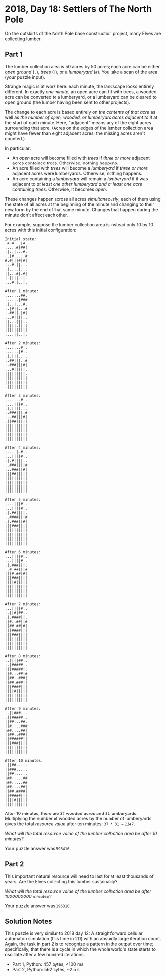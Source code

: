 # 2018, Day 18: Settlers of The North Pole

On the outskirts of the North Pole base construction project, many Elves are collecting lumber.

## Part 1

The lumber collection area is 50 acres by 50 acres; each acre can be either _open ground_ (`.`), _trees_ (`|`), or a _lumberyard_ (`#`). You take a scan of the area (your puzzle input).

Strange magic is at work here: each minute, the landscape looks entirely different. In exactly _one minute_, an open acre can fill with trees, a wooded acre can be converted to a lumberyard, or a lumberyard can be cleared to open ground (the lumber having been sent to other projects).

The change to each acre is based entirely on _the contents of that acre_ as well as _the number of open, wooded, or lumberyard acres adjacent to it_ at the start of each minute. Here, "adjacent" means any of the eight acres surrounding that acre. (Acres on the edges of the lumber collection area might have fewer than eight adjacent acres; the missing acres aren't counted.)

In particular:

*   An _open_ acre will become filled with _trees_ if _three or more_ adjacent acres contained trees. Otherwise, nothing happens.
*   An acre filled with _trees_ will become a _lumberyard_ if _three or more_ adjacent acres were lumberyards. Otherwise, nothing happens.
*   An acre containing a _lumberyard_ will remain a _lumberyard_ if it was adjacent to _at least one other lumberyard and at least one acre containing trees_. Otherwise, it becomes _open_.

These changes happen across all acres _simultaneously_, each of them using the state of all acres at the beginning of the minute and changing to their new form by the end of that same minute. Changes that happen during the minute don't affect each other.

For example, suppose the lumber collection area is instead only 10 by 10 acres with this initial configuration:

    Initial state:
    .#.#...|#.
    .....#|##|
    .|..|...#.
    ..|#.....#
    #.#|||#|#|
    ...#.||...
    .|....|...
    ||...#|.#|
    |.||||..|.
    ...#.|..|.
    
    After 1 minute:
    .......##.
    ......|###
    .|..|...#.
    ..|#||...#
    ..##||.|#|
    ...#||||..
    ||...|||..
    |||||.||.|
    ||||||||||
    ....||..|.
    
    After 2 minutes:
    .......#..
    ......|#..
    .|.|||....
    ..##|||..#
    ..###|||#|
    ...#|||||.
    |||||||||.
    ||||||||||
    ||||||||||
    .|||||||||
    
    After 3 minutes:
    .......#..
    ....|||#..
    .|.||||...
    ..###|||.#
    ...##|||#|
    .||##|||||
    ||||||||||
    ||||||||||
    ||||||||||
    ||||||||||
    
    After 4 minutes:
    .....|.#..
    ...||||#..
    .|.#||||..
    ..###||||#
    ...###||#|
    |||##|||||
    ||||||||||
    ||||||||||
    ||||||||||
    ||||||||||
    
    After 5 minutes:
    ....|||#..
    ...||||#..
    .|.##||||.
    ..####|||#
    .|.###||#|
    |||###||||
    ||||||||||
    ||||||||||
    ||||||||||
    ||||||||||
    
    After 6 minutes:
    ...||||#..
    ...||||#..
    .|.###|||.
    ..#.##|||#
    |||#.##|#|
    |||###||||
    ||||#|||||
    ||||||||||
    ||||||||||
    ||||||||||
    
    After 7 minutes:
    ...||||#..
    ..||#|##..
    .|.####||.
    ||#..##||#
    ||##.##|#|
    |||####|||
    |||###||||
    ||||||||||
    ||||||||||
    ||||||||||
    
    After 8 minutes:
    ..||||##..
    ..|#####..
    |||#####|.
    ||#...##|#
    ||##..###|
    ||##.###||
    |||####|||
    ||||#|||||
    ||||||||||
    ||||||||||
    
    After 9 minutes:
    ..||###...
    .||#####..
    ||##...##.
    ||#....###
    |##....##|
    ||##..###|
    ||######||
    |||###||||
    ||||||||||
    ||||||||||
    
    After 10 minutes:
    .||##.....
    ||###.....
    ||##......
    |##.....##
    |##.....##
    |##....##|
    ||##.####|
    ||#####|||
    ||||#|||||
    ||||||||||
    

After 10 minutes, there are `37` wooded acres and `31` lumberyards. Multiplying the number of wooded acres by the number of lumberyards gives the total _resource value_ after ten minutes: `37 * 31 =` _`1147`_.

_What will the total resource value of the lumber collection area be after 10 minutes?_

Your puzzle answer was `598416`.

## Part 2

This important natural resource will need to last for at least thousands of years. Are the Elves collecting this lumber sustainably?

_What will the total resource value of the lumber collection area be after 1000000000 minutes?_

Your puzzle answer was `196310`.


## Solution Notes

This puzzle is very similar to 2018 day 12: A straightforward cellular automaton simulation (this time in 2D) with an absurdly large iteration count. Again, the task in part 2 is to recognize a pattern in the output over time; specifically, that there is a cycle in which the whole world's state starts to oscillate after a few hundred iterations.

* Part 1, Python: 457 bytes, <100 ms
* Part 2, Python: 562 bytes, ~2.5 s
